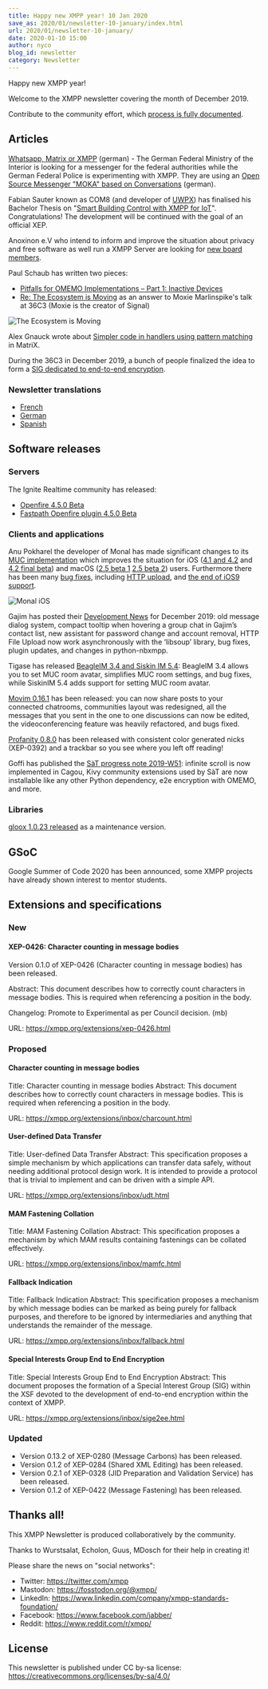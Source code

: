 ```yaml
---
title: Happy new XMPP year! 10 Jan 2020
save_as: 2020/01/newsletter-10-january/index.html
url: 2020/01/newsletter-10-january/
date: 2020-01-10 15:00
author: nyco
blog_id: newsletter
category: Newsletter
---
```


Happy new XMPP year!

Welcome to the XMPP newsletter covering the month of December 2019.

Contribute to the community effort, which [process is fully documented](https://wiki.xmpp.org/web/News_and_Articles_for_the_next_XMPP_Newsletter).

## Articles 

[Whatsapp, Matrix or XMPP](https://www.golem.de/news/whatsapp-matrix-oder-xmpp-bmi-sucht-einen-messenger-fuer-bundesbehoerden-1912-145326.html) (german) - The German Federal Ministry of the Interior is looking for a messenger for the federal authorities while the German Federal Police is experimenting with XMPP. They are using an [Open Source Messenger "MOKA" based on Conversations](https://dipbt.bundestag.de/dip21/btd/19/152/1915218.pdf) (german).

Fabian Sauter known as COM8 (and developer of [UWPX](https://uwpx.org/)) has finalised his Bachelor Thesis on "[Smart Building Control with XMPP for IoT](https://home.in.tum.de/~sauterf/html-data/Thesis_Smart_Building_Control_with_XMPP_for_IoT.pdf)". Congratulations! The development will be continued with the goal of an official XEP.

Anoxinon e.V who intend to inform and improve the situation about privacy and free software as well run a XMPP Server are looking for [new board members](https://anoxinon.de/blog/logbuchspezial_zukunftdesvereins/).

Paul Schaub has written two pieces:
* [Pitfalls for OMEMO Implementations – Part 1: Inactive Devices](https://blog.jabberhead.tk/2019/12/13/pitfalls-for-omemo-implementations-part-1-inactive-devices/)
* [Re: The Ecosystem is Moving](https://blog.jabberhead.tk/2019/12/29/re-the-ecosystem-is-moving/) as an answer to Moxie Marlinspike's talk at 36C3 (Moxie is the creator of Signal)

![The Ecosystem is Moving](https://framapic.org/vnIr36vc8UVR/V2BVA5KG8ozl.png)

Alex Gnauck wrote about  [Simpler code in handlers using pattern matching](https://www.ag-software.net/2019/12/30/simpler-code-in-handlers-using-pattern-matching/) in MatriX.

During the 36C3 in December 2019, a bunch of people finalized the idea to form a [SIG dedicated to end-to-end encryption](https://mail.jabber.org/pipermail/standards/2019-December/036769.html).

### Newsletter translations 

* [French](https://linuxfr.org/news/lettre-d-information-xmpp-3-decembre-2019-xmpp-dans-toutes-les-langues)
* [German](https://www.jabber.de/xmpp-newsletter-xmpp-auf-allen-sprachen-03-dez-2019/)
* [Spanish](https://www.jabber.de/es-xmpp-newsletter-xmpp-en-todos-los-idiomas-03-dic-2019/)

## Software releases 

### Servers 

The Ignite Realtime community has released:

* [Openfire 4.5.0 Beta](https://discourse.igniterealtime.org/t/openfire-4-5-0-beta-release/86888)
* [Fastpath Openfire plugin 4.5.0 Beta](https://discourse.igniterealtime.org/t/fastpath-openfire-plugin-4-5-0-beta-release/86895)

### Clients and applications

Anu Pokharel the developer of Monal has made significant changes to its [MUC implementation](https://monal.im/blog/group-chat-improvements/) which improves the situation for iOS ([4.1 and 4.2](https://monal.im/blog/ios-4-1-and-4-2/) and [4.2 final beta](https://monal.im/blog/ios-4-2-final-beta/)) and macOS ([2.5 beta 1](https://monal.im/blog/mac-2-5-beta-1/) [2.5 beta 2](https://monal.im/blog/mac-2-5-beta-2/)) users. Furthermore there has been many [bug fixes](https://monal.im/blog/cve-fixes/), including [HTTP upload](https://monal.im/blog/http-upload/), and [the end of iOS9 support](https://monal.im/blog/the-end-of-ios-9-support/).

![Monal iOS](https://framapic.org/ZyopsYd66GsN/aOp2n1IrXfIy.png)

Gajim has posted their [Development News](https://gajim.org/post/2020-01-07-development-news-december/) for December 2019: old message dialog system, compact tooltip when hovering a group chat in Gajim’s contact list, new assistant for password change and account removal, HTTP File Upload now work asynchronously with the ‘libsoup’ library, bug fixes, plugin updates, and changes in python-nbxmpp.

Tigase has released [BeagleIM 3.4 and Siskin IM 5.4](https://tigase.net/beagleim-3.4-and-siskin-5.4-released/): BeagleIM 3.4 allows you to set MUC room avatar, simplifies MUC room settings, and bug fixes, while SiskinIM 5.4 adds support for setting MUC room avatar.

[Movim 0.16.1](https://nl.movim.eu/?node/pubsub.movim.eu/Movim/cdfc0a4c-3459-4d3b-8c15-08994810d54e) has been released: you can now share posts to your connected chatrooms, communities layout was redesigned, all the messages that you sent in the one to one discussions can now be edited, the videoconferencing feature was heavily refactored, and bugs fixed.

[Profanity 0.8.0](https://twitter.com/ProfanityIM/status/1207735919488438273) has been released with consistent color generated nicks (XEP-0392) and a trackbar so you see where you left off reading!

Goffi has published the [SàT progress note 2019-W51](https://www.goffi.org/b/JLPTTHfRnqhxNozHjRz553/progress-note): infinite scroll is now implemented in Cagou, Kivy community extensions used by SàT are now installable like any other Python dependency, e2e encryption with OMEMO, and more.

### Libraries

[gloox 1.0.23 released](https://camaya.net/news/gloox-1-0-23-released/) as a maintenance version.

## GSoC 

Google Summer of Code 2020 has been announced, some XMPP projects have already shown interest to mentor students.

## Extensions and specifications 

### New 

#### XEP-0426: Character counting in message bodies 

Version 0.1.0 of XEP-0426 (Character counting in message bodies) has
been released.

Abstract:
This document describes how to correctly count characters in message
bodies. This is required when referencing a position in the body.

Changelog:
Promote to Experimental as per Council decision. (mb)

URL: https://xmpp.org/extensions/xep-0426.html

### Proposed 

#### Character counting in message bodies 

Title: Character counting in message bodies
Abstract:
This document describes how to correctly count characters in message
bodies. This is required when referencing a position in the body.

URL: https://xmpp.org/extensions/inbox/charcount.html

#### User-defined Data Transfer 

Title: User-defined Data Transfer
Abstract:
This specification proposes a simple mechanism by which applications
can transfer data safely, without needing additional protocol design
work. It is intended to provide a protocol that is trivial to
implement and can be driven with a simple API.

URL: https://xmpp.org/extensions/inbox/udt.html

#### MAM Fastening Collation 

Title: MAM Fastening Collation
Abstract:
This specification proposes a mechanism by which MAM results
containing fastenings can be collated effectively.

URL: https://xmpp.org/extensions/inbox/mamfc.html

#### Fallback Indication 

Title: Fallback Indication
Abstract:
This specification proposes a mechanism by which message bodies can be
marked as being purely for fallback purposes, and therefore to be
ignored by intermediaries and anything that understands the remainder
of the message.

URL: https://xmpp.org/extensions/inbox/fallback.html

#### Special Interests Group End to End Encryption 

Title: Special Interests Group End to End Encryption
Abstract:
This document proposes the formation of a Special Interest Group (SIG)
within the XSF devoted to the development of end-to-end encryption
within the context of XMPP.

URL: https://xmpp.org/extensions/inbox/sige2ee.html

### Updated 

* Version 0.13.2 of XEP-0280 (Message Carbons) has been released.
* Version 0.1.2 of XEP-0284 (Shared XML Editing) has been released.
* Version 0.2.1 of XEP-0328 (JID Preparation and Validation Service) has been released.
* Version 0.1.2 of XEP-0422 (Message Fastening) has been released.

## Thanks all! 

This XMPP Newsletter is produced collaboratively by the community.

Thanks to Wurstsalat, Echolon, Guus, MDosch for their help in creating it!

Please share the news on "social networks":

* Twitter: https://twitter.com/xmpp
* Mastodon: https://fosstodon.org/@xmpp/
* LinkedIn: https://www.linkedin.com/company/xmpp-standards-foundation/
* Facebook: https://www.facebook.com/jabber/
* Reddit: https://www.reddit.com/r/xmpp/

## License 

This newsletter is published under CC by-sa license: https://creativecommons.org/licenses/by-sa/4.0/
